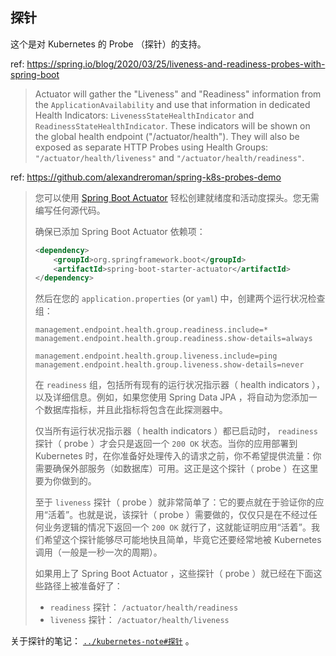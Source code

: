 
## 探针

这个是对 Kubernetes 的 Probe （探针）的支持。

ref: https://spring.io/blog/2020/03/25/liveness-and-readiness-probes-with-spring-boot  

> Actuator will gather the "Liveness" and "Readiness" information from the `ApplicationAvailability` and use that information in dedicated Health Indicators: `LivenessStateHealthIndicator` and `ReadinessStateHealthIndicator`. These indicators will be shown on the global health endpoint ("/actuator/health"). They will also be exposed as separate HTTP Probes using Health Groups: `"/actuator/health/liveness"` and `"/actuator/health/readiness"`.
> 

ref: https://github.com/alexandreroman/spring-k8s-probes-demo  

> 您可以使用 [Spring Boot Actuator](https://docs.spring.io/spring-boot/docs/current/reference/html/production-ready-features.html#production-ready) 轻松创建就绪度和活动度探头。您无需编写任何源代码。
> 
> 确保已添加 Spring Boot Actuator 依赖项：
> 
> ~~~ xml
> <dependency>
>     <groupId>org.springframework.boot</groupId>
>     <artifactId>spring-boot-starter-actuator</artifactId>
> </dependency>
> ~~~
> 
> 然后在您的 `application.properties` (or `yaml`) 中，创建两个运行状况检查组：
> 
> ~~~ properties
> management.endpoint.health.group.readiness.include=*
> management.endpoint.health.group.readiness.show-details=always
> 
> management.endpoint.health.group.liveness.include=ping
> management.endpoint.health.group.liveness.show-details=never
> ~~~
> 
> 在 `readiness` 组，包括所有现有的运行状况指示器（ health indicators ），以及详细信息。例如，如果您使用 Spring Data JPA ，将自动为您添加一个数据库指标，并且此指标将包含在此探测器中。
> 
> 仅当所有运行状况指示器（ health indicators ）都已启动时， `readiness` 探针（ probe ）才会只是返回一个 `200 OK` 状态。当你的应用部署到 Kubernetes 时，在你准备好处理传入的请求之前，你不希望提供流量：你需要确保外部服务（如数据库）可用。这正是这个探针（ probe ）在这里要为你做到的。
> 
> 至于 `liveness` 探针（ probe ）就非常简单了：它的要点就在于验证你的应用“活着”。也就是说，该探针（ probe ）需要做的，仅仅只是在不经过任何业务逻辑的情况下返回一个 `200 OK` 就行了，这就能证明应用“活着”。我们希望这个探针能够尽可能地快且简单，毕竟它还要经常地被 Kubernetes 调用（一般是一秒一次的周期）。
> 
> 如果用上了 Spring Boot Actuator ，这些探针（ probe ）就已经在下面这些路径上被准备好了：
> 
> - `readiness` 探针： `/actuator/health/readiness`
> - `liveness` 探针： `/actuator/health/liveness`
> 

关于探针的笔记： [`../kubernetes-note#探针`](../kubernetes-note#探针) 。

